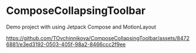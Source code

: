 # ComposeCollapsingToolbar

Demo project with using Jetpack Compose and MotionLayout


https://github.com/TOvchinnikova/ComposeCollapsingToolbar/assets/84726881/e3ed3192-0503-405f-98a2-8466ccc2f9ee

